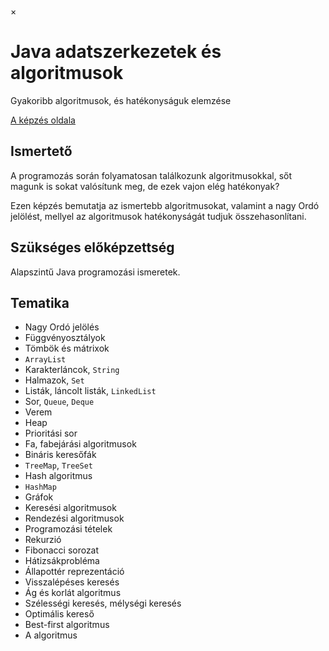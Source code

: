 ×

# Java adatszerkezetek és algoritmusok

Gyakoribb algoritmusok, és hatékonyságuk elemzése

[A képzés oldala](https://www.training360.com/kepzes/java-alg)

## Ismertető

A programozás során folyamatosan találkozunk algoritmusokkal, sőt magunk is sokat valósítunk meg, de ezek vajon elég hatékonyak?

Ezen képzés bemutatja az ismertebb algoritmusokat, valamint a nagy Ordó jelölést, mellyel az algoritmusok hatékonyságát tudjuk összehasonlítani.

## Szükséges előképzettség

Alapszintű Java programozási ismeretek.

## Tematika

  * Nagy Ordó jelölés
  * Függvényosztályok
  * Tömbök és mátrixok
  * `ArrayList`
  * Karakterláncok, `String`
  * Halmazok, `Set`
  * Listák, láncolt listák, `LinkedList`
  * Sor, `Queue`, `Deque`
  * Verem
  * Heap
  * Prioritási sor
  * Fa, fabejárási algoritmusok
  * Bináris keresőfák
  * `TreeMap`, `TreeSet`
  * Hash algoritmus
  * `HashMap`
  * Gráfok
  * Keresési algoritmusok
  * Rendezési algoritmusok
  * Programozási tételek
  * Rekurzió
  * Fibonacci sorozat
  * Hátizsákprobléma
  * Állapottér reprezentáció
  * Visszalépéses keresés
  * Ág és korlát algoritmus
  * Szélességi keresés, mélységi keresés
  * Optimális kereső
  * Best-first algoritmus
  * A algoritmus